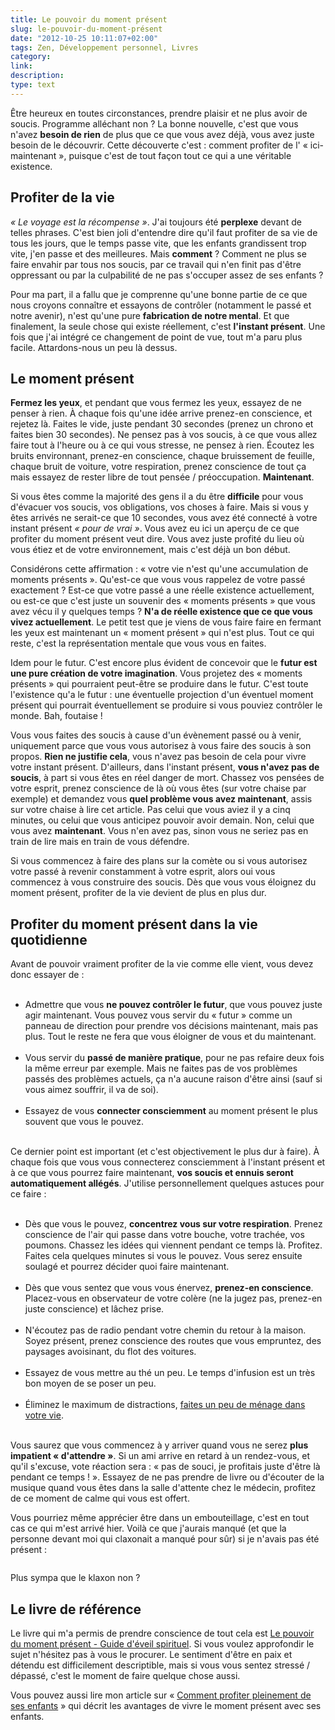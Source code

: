 ```yaml
---
title: Le pouvoir du moment présent
slug: le-pouvoir-du-moment-présent
date: "2012-10-25 10:11:07+02:00"
tags: Zen, Développement personnel, Livres
category: 
link: 
description: 
type: text
---
```


<p></p><p>Être heureux en toutes circonstances, prendre plaisir et ne plus avoir de soucis. Programme alléchant non ? La bonne nouvelle, c'est que vous n'avez <strong>besoin de rien</strong> de plus que ce que vous avez déjà, vous avez juste besoin de le découvrir. Cette découverte c'est : comment profiter de l' « ici-maintenant », puisque c'est de tout façon tout ce qui a une véritable existence.</p><p></p>
<!-- TEASER_END -->
<p></p><h2>Profiter de la vie</h2><p></p>

<p></p><p><em>« Le voyage est la récompense »</em>. J'ai toujours été <strong>perplexe</strong> devant de telles phrases. C'est bien joli d'entendre dire qu'il faut profiter de sa vie de tous les jours, que le temps passe vite, que les enfants grandissent trop vite, j'en passe et des meilleures. Mais <strong>comment</strong> ? Comment ne plus se faire envahir par tous nos soucis, par ce travail qui n'en finit pas d'être oppressant ou par la culpabilité de ne pas s'occuper assez de ses enfants ?</p><p></p>

<p></p><p>Pour ma part, il a fallu que je comprenne qu'une bonne partie de ce que nous croyons connaître et essayons de contrôler (notamment le passé et notre avenir), n'est qu'une pure <strong>fabrication de notre mental</strong>. Et que finalement, la seule chose qui existe réellement, c'est <strong>l'instant présent</strong>. Une fois que j'ai intégré ce changement de point de vue, tout m'a paru plus facile. Attardons-nous un peu là dessus.</p><p></p>

<p></p><h2>Le moment présent</h2><p></p>

<p></p><p><strong>Fermez les yeux</strong>, et pendant que vous fermez les yeux, essayez de ne penser à rien. À chaque fois qu'une idée arrive prenez-en conscience, et rejetez là. Faites le vide, juste pendant 30 secondes (prenez un chrono et faites bien 30 secondes). Ne pensez pas à vos soucis, à ce que vous allez faire tout à l'heure ou à ce qui vous stresse, ne pensez à rien. Écoutez les bruits environnant, prenez-en conscience, chaque bruissement de feuille, chaque bruit de voiture, votre respiration, prenez conscience de tout ça mais essayez de rester libre de tout pensée / préoccupation. <strong>Maintenant</strong>.</p><p></p>

<p></p><p>Si vous êtes comme la majorité des gens il a du être <strong>difficile</strong> pour vous d'évacuer vos soucis, vos obligations, vos choses à faire. Mais si vous y êtes arrivés ne serait-ce que 10 secondes, vous avez été connecté à votre instant présent <em>« pour de vrai »</em>. Vous avez eu ici un aperçu de ce que profiter du moment présent veut dire. Vous avez juste profité du lieu où vous étiez et de votre environnement, mais c'est déjà un bon début.</p><p></p>

<p></p><p>Considérons cette affirmation : « votre vie n'est qu'une accumulation de moments présents ». Qu'est-ce que vous vous rappelez de votre passé exactement ? Est-ce que votre passé a une réelle existence actuellement, ou est-ce que c'est juste un souvenir des « moments présents » que vous avez vécu il y quelques temps ? <strong>N'a de réelle existence que ce que vous vivez actuellement</strong>. Le petit test que je viens de vous faire faire en fermant les yeux est maintenant un « moment présent » qui n'est plus. Tout ce qui reste, c'est la représentation mentale que vous vous en faites.</p><p></p>

<p></p><p>Idem pour le futur. C'est encore plus évident de concevoir que le <strong>futur est une pure création de votre imagination</strong>. Vous projetez des « moments présents » qui pourraient peut-être se produire dans le futur. C'est toute l'existence qu'a le futur : une éventuelle projection d'un éventuel moment présent qui pourrait éventuellement se produire si vous pouviez contrôler le monde. Bah, foutaise !</p><p></p>

<p></p><p>Vous vous faites des soucis à cause d'un évènement passé ou à venir, uniquement parce que vous vous autorisez à vous faire des soucis à son propos. <strong>Rien ne justifie cela</strong>, vous n'avez pas besoin de cela pour vivre votre instant présent. D'ailleurs, dans l'instant présent, <strong>vous n'avez pas de soucis</strong>, à part si vous êtes en réel danger de mort. Chassez vos pensées de votre esprit, prenez conscience de là où vous êtes (sur votre chaise par exemple) et demandez vous <strong>quel problème vous avez maintenant</strong>, assis sur votre chaise à lire cet article. Pas celui que vous aviez il y a cinq minutes, ou celui que vous anticipez pouvoir avoir demain. Non, celui que vous avez <strong>maintenant</strong>. Vous n'en avez pas, sinon vous ne seriez pas en train de lire mais en train de vous défendre.</p><p></p>

<p></p><p>Si vous commencez à faire des plans sur la comète ou si vous autorisez votre passé à revenir constamment à votre esprit, alors oui vous commencez à vous construire des soucis. Dès que vous vous éloignez du moment présent, profiter de la vie devient de plus en plus dur.</p><p></p>

<p></p><h2>Profiter du moment présent dans la vie quotidienne</h2><p></p>

<p></p><p>Avant de pouvoir vraiment profiter de la vie comme elle vient, vous devez donc essayer de :</p><p></p>

<p></p><ul><br><li>Admettre que vous <strong>ne pouvez contrôler le futur</strong>, que vous pouvez juste agir maintenant. Vous pouvez vous servir du « futur » comme un panneau de direction pour prendre vos décisions maintenant, mais pas plus. Tout le reste ne fera que vous éloigner de vous et du maintenant.</li><br><li>Vous servir du <strong>passé de manière pratique</strong>, pour ne pas refaire deux fois la même erreur par exemple. Mais ne faites pas de vos problèmes passés des problèmes actuels, ça n'a aucune raison d'être ainsi (sauf si vous aimez souffrir, il va de soi).</li><br><li>Essayez de vous <strong>connecter consciemment</strong> au moment présent le plus souvent que vous le pouvez.</li><br></ul><p></p>

<p></p><p>Ce dernier point est important (et c'est objectivement le plus dur à faire). À chaque fois que vous vous connecterez consciemment à l'instant présent et à ce que vous pourrez faire maintenant, <strong>vos soucis et ennuis seront automatiquement allégés</strong>. J'utilise personnellement quelques astuces pour ce faire :</p><p></p>

<p></p><ul><br><li>Dès que vous le pouvez, <strong>concentrez vous sur votre respiration</strong>. Prenez conscience de l'air qui passe dans votre bouche, votre trachée, vos poumons. Chassez les idées qui viennent pendant ce temps là. Profitez. Faites cela quelques minutes si vous le pouvez. Vous serez ensuite soulagé et pourrez décider quoi faire maintenant.</li><br><li>Dès que vous sentez que vous vous énervez, <strong>prenez-en conscience</strong>. Placez-vous en observateur de votre colère (ne la jugez pas, prenez-en juste conscience) et lâchez prise.</li><br><li>N'écoutez pas de radio pendant votre chemin du retour à la maison. Soyez présent, prenez conscience des routes que vous empruntez, des paysages avoisinant, du flot des voitures.</li><br><li>Essayez de vous mettre au thé un peu. Le temps d'infusion est un très bon moyen de se poser un peu.</li><br><li>Éliminez le maximum de distractions, <a href="/blog/fr/jai-pas-le-temps-la-pire-excuse-qui-soit/">faites un peu de ménage dans votre vie</a>.</li><br></ul><p></p>

<p></p><p>Vous saurez que vous commencez à y arriver quand vous ne serez <strong>plus impatient « d'attendre »</strong>. Si un ami arrive en retard à un rendez-vous, et qu'il s'excuse, vote réaction sera : « pas de souci, je profitais juste d'être là pendant ce temps ! ». Essayez de ne pas prendre de livre ou d'écouter de la musique quand vous êtes dans la salle d'attente chez le médecin, profitez de ce moment de calme qui vous est offert.</p><p></p>

<p></p><p>Vous pourriez même apprécier être dans un embouteillage, c'est en tout cas ce qui m'est arrivé hier. Voilà ce que j'aurais manqué (et que la personne devant moi qui claxonait a manqué pour sûr) si je n'avais pas été présent :</p><p></p>

<p></p><p class="text-center"><a href="https://data.jousse.org/blog/2012-10-23-09.01.30.jpg"><img alt="" class="aligncenter size-medium wp-image-166" src="https://data.jousse.org/blog/2012-10-23-09.01.30.jpg" title="Levé de soleil au Mans"></a></p><p></p>

<p></p><p>Plus sympa que le klaxon non ?</p><p></p>

<p></p><h2>Le livre de référence</h2><p></p>

<p></p><p>Le livre qui m'a permis de prendre conscience de tout cela est <a href="http://www.amazon.fr/gp/product/2290020206/ref=as_li_ss_tl?ie=UTF8&amp;tag=vincjous-21&amp;linkCode=as2&amp;camp=1642&amp;creative=19458&amp;creativeASIN=2290020206">Le pouvoir du moment présent - Guide d'éveil spirituel</a>. Si vous voulez approfondir le sujet n'hésitez pas à vous le procurer. Le sentiment d'être en paix et détendu est difficilement descriptible, mais si vous vous sentez stressé / dépassé, c'est le moment de faire quelque chose aussi.</p><p></p>

<p></p><p>Vous pouvez aussi lire mon article sur « <a href="/blog/fr/comment-pleinement-profiter-de-ses-enfants/">Comment profiter pleinement de ses enfants</a> » qui décrit les avantages de vivre le moment présent avec ses enfants.</p><p></p>
